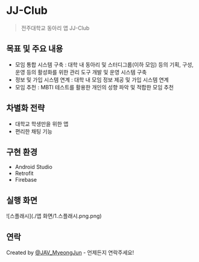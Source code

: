 # JJ-Club
> 전주대학교 동아리 앱 JJ-Club

## 목표 및 주요 내용
* 모임 통합 시스템 구축 : 대학 내 동아리 및 스터디그룹(이하 모임) 등의 기획, 구성, 운영 등의 활성화를 위한 관리 도구 개발 및 운영 시스템 구축
* 정보 및 가입 시스템 연계 : 대학 내 모임 정보 제공 및 가입 시스템 연계
* 모임 추천 :  MBTI 테스트를 활용한 개인의 성향 파악 및 적합한 모임 추천
<!-- * [License](#license) -->


## 차별화 전략
- 대학교 학생만을 위한 앱
- 편리한 채팅 기능
<!-- You don't have to answer all the questions - just the ones relevant to your project. -->


## 구현 환경
- Android Studio
- Retrofit
- Firebase

## 실행 화면
![스플래시](./앱 화면/1.스플래시.png.png)


## 연락
Created by [@JAV_MyeongJun](https://github.com/hm0874) - 언제든지 연락주세요!


<!-- Optional -->
<!-- ## License -->
<!-- This project is open source and available under the [... License](). -->

<!-- You don't have to include all sections - just the one's relevant to your project -->
